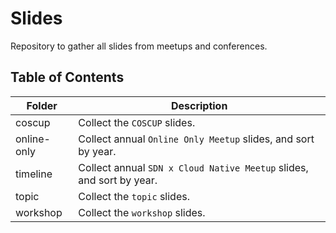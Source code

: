 # Slides
Repository to gather all slides from meetups and conferences.

## Table of Contents

| Folder | Description | 
|-------------|----------------|
| coscup | Collect the `COSCUP` slides. | 
| online-only | Collect annual `Online Only Meetup` slides, and sort by year. | 
| timeline | Collect annual `SDN x Cloud Native Meetup` slides, and sort by year. | 
| topic | Collect the `topic` slides. | 
| workshop | Collect the `workshop` slides. | 